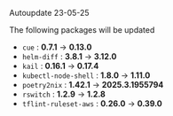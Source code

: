 Autoupdate 23-05-25

The following packages will be updated

* `cue` : **0.7.1** -> **0.13.0**
* `helm-diff` : **3.8.1** -> **3.12.0**
* `kail` : **0.16.1** -> **0.17.4**
* `kubectl-node-shell` : **1.8.0** -> **1.11.0**
* `poetry2nix` : **1.42.1** -> **2025.3.1955794**
* `rswitch` : **1.2.9** -> **1.2.8**
* `tflint-ruleset-aws` : **0.26.0** -> **0.39.0**
